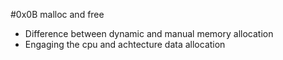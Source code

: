 #0x0B malloc and free
- Difference between dynamic and manual memory allocation
- Engaging the cpu and achtecture data allocation
